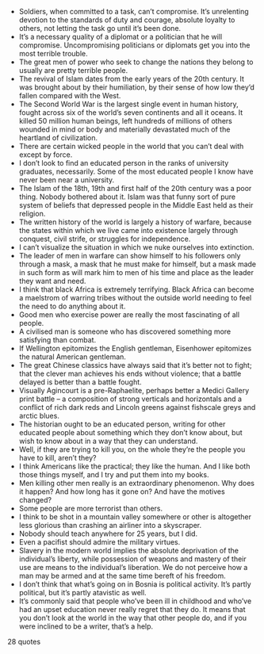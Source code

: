  - Soldiers, when committed to a task, can’t compromise. It’s unrelenting devotion to the standards of duty and courage, absolute loyalty to others, not letting the task go until it’s been done.
 - It’s a necessary quality of a diplomat or a politician that he will compromise. Uncompromising politicians or diplomats get you into the most terrible trouble.
 - The great men of power who seek to change the nations they belong to usually are pretty terrible people.
 - The revival of Islam dates from the early years of the 20th century. It was brought about by their humiliation, by their sense of how low they’d fallen compared with the West.
 - The Second World War is the largest single event in human history, fought across six of the world’s seven continents and all it oceans. It killed 50 million human beings, left hundreds of millions of others wounded in mind or body and materially devastated much of the heartland of civilization.
 - There are certain wicked people in the world that you can’t deal with except by force.
 - I don’t look to find an educated person in the ranks of university graduates, necessarily. Some of the most educated people I know have never been near a university.
 - The Islam of the 18th, 19th and first half of the 20th century was a poor thing. Nobody bothered about it. Islam was that funny sort of pure system of beliefs that depressed people in the Middle East held as their religion.
 - The written history of the world is largely a history of warfare, because the states within which we live came into existence largely through conquest, civil strife, or struggles for independence.
 - I can’t visualize the situation in which we nuke ourselves into extinction.
 - The leader of men in warfare can show himself to his followers only through a mask, a mask that he must make for himself, but a mask made in such form as will mark him to men of his time and place as the leader they want and need.
 - I think that black Africa is extremely terrifying. Black Africa can become a maelstrom of warring tribes without the outside world needing to feel the need to do anything about it.
 - Good men who exercise power are really the most fascinating of all people.
 - A civilised man is someone who has discovered something more satisfying than combat.
 - If Wellington epitomizes the English gentleman, Eisenhower epitomizes the natural American gentleman.
 - The great Chinese classics have always said that it’s better not to fight; that the clever man achieves his ends without violence; that a battle delayed is better than a battle fought.
 - Visually Agincourt is a pre-Raphaelite, perhaps better a Medici Gallery print battle – a composition of strong verticals and horizontals and a conflict of rich dark reds and Lincoln greens against fishscale greys and arctic blues.
 - The historian ought to be an educated person, writing for other educated people about something which they don’t know about, but wish to know about in a way that they can understand.
 - Well, if they are trying to kill you, on the whole they’re the people you have to kill, aren’t they?
 - I think Americans like the practical; they like the human. And I like both those things myself, and I try and put them into my books.
 - Men killing other men really is an extraordinary phenomenon. Why does it happen? And how long has it gone on? And have the motives changed?
 - Some people are more terrorist than others.
 - I think to be shot in a mountain valley somewhere or other is altogether less glorious than crashing an airliner into a skyscraper.
 - Nobody should teach anywhere for 25 years, but I did.
 - Even a pacifist should admire the military virtues.
 - Slavery in the modern world implies the absolute deprivation of the individual’s liberty, while possession of weapons and mastery of their use are means to the individual’s liberation. We do not perceive how a man may be armed and at the same time bereft of his freedom.
 - I don’t think that what’s going on in Bosnia is political activity. It’s partly political, but it’s partly atavistic as well.
 - It’s commonly said that people who’ve been ill in childhood and who’ve had an upset education never really regret that they do. It means that you don’t look at the world in the way that other people do, and if you were inclined to be a writer, that’s a help.

28 quotes